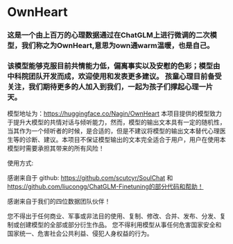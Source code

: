 # OwnHeart

### 这是一个由上百万的心理数据通过在ChatGLM上进行微调的二次模型，我们称之为OwnHeart,意思为own通warm温暖，也是自己。 

### 该模型能够克服目前共情能力低，偏离事实以及安慰的色彩；模型由中科院团队开发而成，欢迎使用和发表更多建议。 孩童心理目前备受关注，我们期待更多的人加入到我们，一起为孩子们撑起心理一片天。
模型地址为：https://huggingface.co/Nagin/OwnHeart
本项目提供的模型致力于提升大模型的共情对话与倾听能力，然而，模型的输出文本具有一定的随机性，当其作为一个倾听者的时候，是合适的，但是不建议将模型的输出文本替代心理医生等的诊断、建议。本项目不保证模型输出的文本完全适合于用户，用户在使用本模型时需要承担其带来的所有风险！

使用方式: 

感谢来自于
github: https://github.com/scutcyr/SoulChat 
和
https://github.com/liucongg/ChatGLM-Finetuning的部分代码和帮助！

感谢来自于我们的四位数据团队伙伴！

您不得出于任何商业、军事或非法目的使用、复制、修改、合并、发布、分发、复制或创建模型的全部或部分衍生作品。
您不得利用模型从事任何危害国家安全和国家统一、危害社会公共利益、侵犯人身权益的行为。
